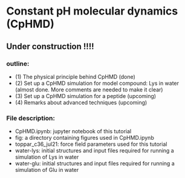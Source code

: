 # Constant pH molecular dynamics (CpHMD)
## Under construction !!!!

### outline:

- (1) The physical principle behind CpHMD (done)
- (2) Set up a CpHMD simulation for model compound: Lys in water (almost done. More comments are needed to make it clear)
- (3) Set up a CpHMD simulation for a peptide (upcoming)
- (4) Remarks about advanced techniques (upcoming)

### File description:
- CpHMD.ipynb: jupyter notebook of this tutorial
- fig: a directory containing figures used in CpHMD.ipynb
- toppar_c36_jul21: force field parameters used for this tutorial
- water-lys: initial structures and input files required for running a simulation of Lys in water
- water-glu: initial structures and input files required for running a simulation of Glu in water
